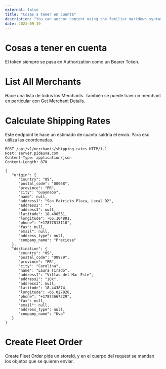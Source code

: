 ```yaml
---
external: false
title: "Cosas a tener en cuenta"
description: "You can author content using the familiar markdown syntax you already know. All basic markdown syntax is supported."
date: 2023-09-19
---
```

# Cosas a tener en cuenta

El token siempre se pasa en Authorization como un Bearer Token. 


# List All Merchants

Hace una lista de todos los Merchants. También se puede traer un merchant  en particular con Get Merchant Details.

# Calculate Shipping Rates

Este endpoint te hace un estimado de cuanto saldría el envió. Para eso utiliza las coordenadas. 

```http
POST /api/v1/merchants/shipping-rates HTTP/1.1
Host: server.pideuva.com
Content-Type: application/json
Content-Length: 870

{
   "origin": {
      "country": "US",
      "postal_code": "00968",
      "province": "PR",
      "city": "Guaynabo",
      "name": null,
      "address1": "San Patricio Plaza, Local D2",
      "address2": "",
      "address3": null,
      "latitude": 18.408531,
      "longitude": -66.104801,
      "phone": "+17877813110",
      "fax": null,
      "email": null,
      "address_type": null,
      "company_name": "Preciosa"
   },
   "destination": {
      "country": "US",
      "postal_code": "00979",
      "province": "PR",
      "city": "Carolina",
      "name": "Laura Tirado",
      "address1": "Villas del Mar Este",
      "address2": "10k",
      "address3": null,
      "latitude": 18.443874,
      "longitude": -66.027820,
      "phone": "+17873667229",
      "fax": null,
      "email": null,
      "address_type": null,
      "company_name": "Uva"
   }
}
```

# Create Fleet Order

Create Fleet Order pide un storeId, y en el cuerpo del request se mandan los objetos que se quieren enviar.

```http

```

